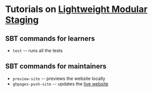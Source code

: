 Tutorials on [Lightweight Modular Staging](http://scala-lms.github.io)
======================================================================

SBT commands for learners
-------------------------
* `test` -- runs all the tests

SBT commands for maintainers
-----------------------------
* `preview-site` -- previews the website locally
* `ghpages-push-site` -- updates the [live website](http://scala-lms.github.io/tutorials)
